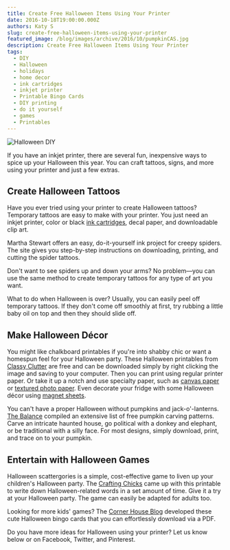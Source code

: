 ```yaml
---
title: Create Free Halloween Items Using Your Printer
date: 2016-10-18T19:00:00.000Z
authors: Katy S
slug: create-free-halloween-items-using-your-printer
featured_image: /blog/images/archive/2016/10/pumpkinCAS.jpg
description: Create Free Halloween Items Using Your Printer
tags:
  - DIY
  - Halloween
  - holidays
  - home decor
  - ink cartridges
  - inkjet printer
  - Printable Bingo Cards
  - DIY printing
  - do it yourself
  - games
  - Printables
---
```

![Halloween DIY ](/blog/images/pumpkinCAS.jpg "Halloween jack-o'-lanterns")

If you have an inkjet printer, there are several fun, inexpensive ways to spice up your Halloween this year. You can craft tattoos, signs, and more using your printer and just a few extras.

## Create Halloween Tattoos

Have you ever tried using your printer to create Halloween tattoos? Temporary tattoos are easy to make with your printer. You just need an inkjet printer, color or black [ink cartridges](https://www.compandsave.com/), decal paper, and downloadable clip art.

Martha Stewart offers an easy, do-it-yourself ink project for creepy spiders. The site gives you step-by-step instructions on downloading, printing, and cutting the spider tattoos. 

Don't want to see spiders up and down your arms? No problem—you can use the same method to create temporary tattoos for any type of art you want.

What to do when Halloween is over? Usually, you can easily peel off temporary tattoos. If they don't come off smoothly at first, try rubbing a little baby oil on top and then they should slide off.

## Make Halloween Décor

You might like chalkboard printables if you're into shabby chic or want a homespun feel for your Halloween party. These Halloween printables from [Classy Clutter](https://www.classyclutter.net/free-halloween-chalkboard-printables/) are free and can be downloaded simply by right clicking the image and saving to your computer. Then you can print using regular printer paper. Or take it up a notch and use specialty paper, such as [canvas paper](https://www.compandsave.com/paper/photo-paper/canvas) or [textured photo paper](https://www.compandsave.com/paper/photo-paper/textured). Even decorate your fridge with some Halloween décor using [magnet sheets](https://www.compandsave.com/paper/magnet-sheets).

You can't have a proper Halloween without pumpkins and jack-o'-lanterns. [The Balance](https://www.thesprucecrafts.com/free-pumpkin-carving-patterns-and-templates-1357644) compiled an extensive list of free pumpkin carving patterns. Carve an intricate haunted house, go political with a donkey and elephant, or be traditional with a silly face. For most designs, simply download, print, and trace on to your pumpkin.

## Entertain with Halloween Games

Halloween scattergories is a simple, cost-effective game to liven up your children's Halloween party. The [Crafting Chicks](https://thecraftingchicks.com/halloween-scattergories/) came up with this printable to write down Halloween-related words in a set amount of time. Give it a try at your Halloween party. The game can easily be adapted for adults too.

Looking for more kids' games? The [Corner House Blog](http://ww17.cornerhouseblog.com/2010/10/halloween-bingo.html) developed these cute Halloween bingo cards that you can effortlessly download via a PDF. 

Do you have more ideas for Halloween using your printer? Let us know below or on Facebook, Twitter, and Pinterest.